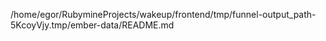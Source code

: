 /home/egor/RubymineProjects/wakeup/frontend/tmp/funnel-output_path-5KcoyVjy.tmp/ember-data/README.md